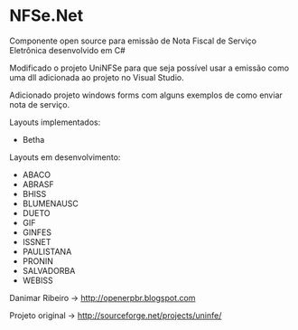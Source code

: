 NFSe.Net
========

Componente open source para emissão de Nota Fiscal de Serviço Eletrônica desenvolvido em C#

Modificado o projeto UniNFSe para que seja possível usar a emissão como uma dll adicionada ao projeto no Visual Studio.

Adicionado projeto windows forms com alguns exemplos de como enviar nota de serviço.


Layouts implementados:
* Betha

Layouts em desenvolvimento:
* ABACO
* ABRASF
* BHISS
* BLUMENAUSC
* DUETO
* GIF
* GINFES
* ISSNET
* PAULISTANA
* PRONIN
* SALVADORBA
* WEBISS	

Danimar Ribeiro  -> http://openerpbr.blogspot.com

Projeto original -> http://sourceforge.net/projects/uninfe/

